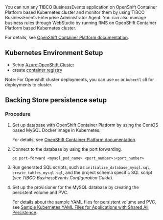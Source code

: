 
You can run any TIBCO BusinessEvents application on OpenShift Container Platform based Kubernetes cluster and monitor them by using TIBCO BusinessEvents Enterprise Administrator Agent. You can also manage business rules through WebStudio by running RMS on OpenShift Container Platform based Kubernetes cluster.

For details, see [OpenShift Container Platform documentation](https://docs.openshift.com/container-platform).

## Kubernetes Environment Setup

* Setup [Azure OpenShift Cluster](Setting-Up-the-OpenShift-Container-Platform-CLI-Environment)
* create [container registry](Setting%20Up%20an%20Azure%20Container%20Registry)

Note: For Openshift cluster deployments, you can use `oc` or `kubectl` cli for deployments to cluster.


## Backing Store persistence setup 

### Procedure

1. Set up database with OpenShift Container Platform by using the CentOS based MySQL Docker image in Kubernetes.

   For details, see [OpenShift Container Platform documentation](https://docs.openshift.com/container-platform/3.11/using_images/db_images/mysql.html).

2. Connect to the database by using the port forwarding.

   ```
   oc port-forward <mysql_pod_name> <port_number>:<port_number>
   ```

3. Run generated SQL scripts, such as `initialize_database_mysql.sql`, `create_tables_mysql.sql`, and the project schema specific SQL script \(see *TIBCO BusinessEvents Configuration Guide*).

4. Set up the provisioner for the MySQL database by creating the persistent volume and PVC.

   For details about the sample YAML files for persistent volume and PVC, see [Sample Kubernetes YAML Files for Applications with Shared All Persistence](Sample-Kubernetes-YAML-Files-for-Applications-with-Shared-All-Persistence).


